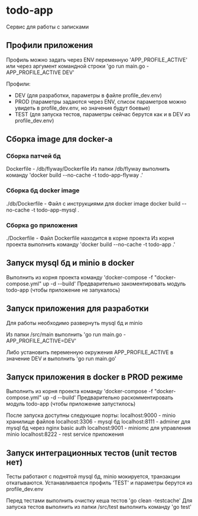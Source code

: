 # todo-app

Сервис для работы с записками

## Профили приложения

Профиль можно задать через ENV переменную 'APP_PROFILE_ACTIVE' или через аргумент командной строки 'go run main.go -APP_PROFILE_ACTIVE DEV'

Профили:
- DEV (для разработки, параметры в файле profile_dev.env)
- PROD (параметры задаются через ENV, список параметров можно увидеть в profile_dev.env, но значения будут боевые)
- TEST (для запуска тестов, параметры сейчас берутся как и в DEV из profile_dev.env)

## Сборка image для docker-а

### Сборка патчей бд
Dockerfile - /db/flyway/Dockerfile
Из папки /db/flyway выполнить команду 'docker build --no-cache -t todo-app-flyway .'

### Сборка бд docker image
./db/Dockerfile - Файл с инструкциями для docker image
docker build --no-cache -t todo-app-mysql .

### Сборка go приложения
./Dockerfile - Файл Dockerfile находится в корне проекта
Из корня проекта выполнить команду 'docker build --no-cache -t todo-app .'

## Запуск mysql бд и minio в docker

Выполнить из корня проекта команду 'docker-compose -f "docker-compose.yml" up -d --build'
Предварительно закоментировать модуль todo-app (чтобы приложение не запукалось)

## Запуск приложения для разработки

Для работы необходимо развернуть mysql бд и minio

Из папки /src/main выполнить 'go run main.go -APP_PROFILE_ACTIVE=DEV'

Либо установить переменную окружения APP_PROFILE_ACTIVE в значение DEV и выполнить 'go run main.go'

## Запуск приложения в docker в PROD режиме

Выполнить из корня проекта команду 'docker-compose -f "docker-compose.yml" up -d --build'
Предварительно раскомментировать модуль todo-app (чтобы приложение запустилось)

После запуска доступны следующие порты:
localhost:9000 - minio хранилище файлов
localhost:3306 - mysql бд
localhost:8111 - adminer для mysql бд через nginx basic auth
localhost:9001 - miniomc для управления minio
localhost:8222 - rest service приложения

## Запуск интеграционных тестов (unit тестов нет)

Тесты работают с поднятой mysql бд, minio мокируется, транзакции откатываются. 
Устанавливается профиль 'TEST' и параметры берутся из profile_dev.env

Перед тестами выполнить очистку кеша тестов 'go clean -testcache'
Для запуска тестов выполнить из папки /src/test выполнить команду 'go test'
